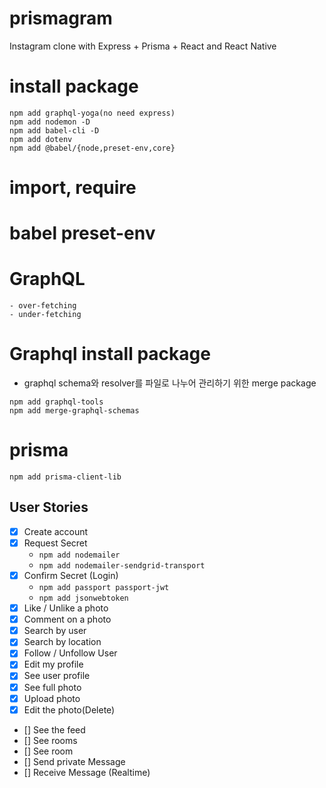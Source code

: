 # prismagram
Instagram clone with Express + Prisma + React and React Native

# install package
```
npm add graphql-yoga(no need express)
npm add nodemon -D
npm add babel-cli -D
npm add dotenv
npm add @babel/{node,preset-env,core}
```

# import, require

# babel preset-env

# GraphQL 
    - over-fetching
    - under-fetching 
    
# Graphql install package
- graphql schema와 resolver를 파일로 나누어 관리하기 위한 merge package
```
npm add graphql-tools
npm add merge-graphql-schemas
```

# prisma
```
npm add prisma-client-lib
```

## User Stories
- [x] Create account
- [x] Request Secret
    - `npm add nodemailer`
    - `npm add nodemailer-sendgrid-transport`
- [x] Confirm Secret (Login)
    - `npm add passport passport-jwt`
    - `npm add jsonwebtoken`
- [x] Like / Unlike a photo
- [x] Comment on a photo
- [x] Search by user
- [x] Search by location
- [x] Follow / Unfollow User
- [x] Edit my profile
- [x] See user profile
- [x] See full photo
- [x] Upload photo
- [x] Edit the photo(Delete)
- [] See the feed
- [] See rooms
- [] See room
- [] Send private Message
- [] Receive Message (Realtime)
